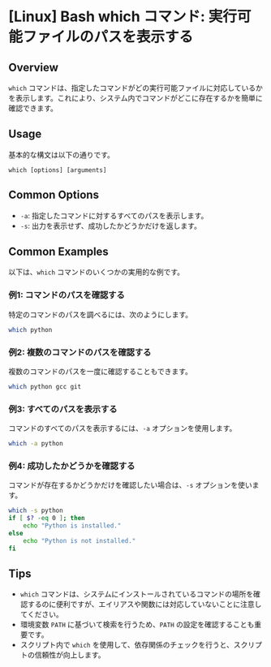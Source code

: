 # [Linux] Bash which コマンド: 実行可能ファイルのパスを表示する

## Overview
`which` コマンドは、指定したコマンドがどの実行可能ファイルに対応しているかを表示します。これにより、システム内でコマンドがどこに存在するかを簡単に確認できます。

## Usage
基本的な構文は以下の通りです。

```
which [options] [arguments]
```

## Common Options
- `-a`: 指定したコマンドに対するすべてのパスを表示します。
- `-s`: 出力を表示せず、成功したかどうかだけを返します。

## Common Examples
以下は、`which` コマンドのいくつかの実用的な例です。

### 例1: コマンドのパスを確認する
特定のコマンドのパスを調べるには、次のようにします。

```bash
which python
```

### 例2: 複数のコマンドのパスを確認する
複数のコマンドのパスを一度に確認することもできます。

```bash
which python gcc git
```

### 例3: すべてのパスを表示する
コマンドのすべてのパスを表示するには、`-a` オプションを使用します。

```bash
which -a python
```

### 例4: 成功したかどうかを確認する
コマンドが存在するかどうかだけを確認したい場合は、`-s` オプションを使います。

```bash
which -s python
if [ $? -eq 0 ]; then
    echo "Python is installed."
else
    echo "Python is not installed."
fi
```

## Tips
- `which` コマンドは、システムにインストールされているコマンドの場所を確認するのに便利ですが、エイリアスや関数には対応していないことに注意してください。
- 環境変数 `PATH` に基づいて検索を行うため、`PATH` の設定を確認することも重要です。
- スクリプト内で `which` を使用して、依存関係のチェックを行うと、スクリプトの信頼性が向上します。